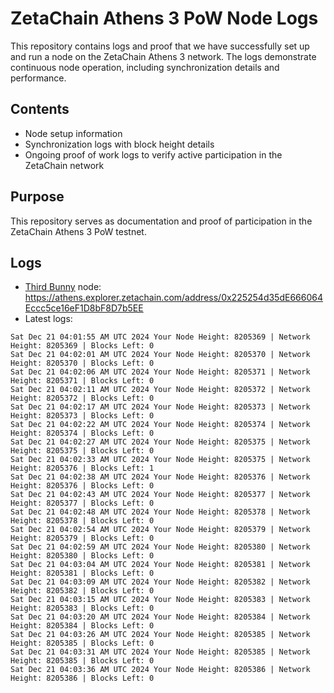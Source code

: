 # ZetaChain Athens 3 PoW Node Logs
This repository contains logs and proof that we have successfully set up and run a node on the ZetaChain Athens 3 network. The logs demonstrate continuous node operation, including synchronization details and performance.

## Contents
- Node setup information
- Synchronization logs with block height details
- Ongoing proof of work logs to verify active participation in the ZetaChain network

## Purpose
This repository serves as documentation and proof of participation in the ZetaChain Athens 3 PoW testnet.

## Logs

- [Third Bunny](https://thirdbunny.xyz/) node: https://athens.explorer.zetachain.com/address/0x225254d35dE666064Eccc5ce16eF1D8bF8D7b5EE
- Latest logs:
```
Sat Dec 21 04:01:55 AM UTC 2024 Your Node Height: 8205369 | Network Height: 8205369 | Blocks Left: 0
Sat Dec 21 04:02:01 AM UTC 2024 Your Node Height: 8205370 | Network Height: 8205370 | Blocks Left: 0
Sat Dec 21 04:02:06 AM UTC 2024 Your Node Height: 8205371 | Network Height: 8205371 | Blocks Left: 0
Sat Dec 21 04:02:11 AM UTC 2024 Your Node Height: 8205372 | Network Height: 8205372 | Blocks Left: 0
Sat Dec 21 04:02:17 AM UTC 2024 Your Node Height: 8205373 | Network Height: 8205373 | Blocks Left: 0
Sat Dec 21 04:02:22 AM UTC 2024 Your Node Height: 8205374 | Network Height: 8205374 | Blocks Left: 0
Sat Dec 21 04:02:27 AM UTC 2024 Your Node Height: 8205375 | Network Height: 8205375 | Blocks Left: 0
Sat Dec 21 04:02:33 AM UTC 2024 Your Node Height: 8205375 | Network Height: 8205376 | Blocks Left: 1
Sat Dec 21 04:02:38 AM UTC 2024 Your Node Height: 8205376 | Network Height: 8205376 | Blocks Left: 0
Sat Dec 21 04:02:43 AM UTC 2024 Your Node Height: 8205377 | Network Height: 8205377 | Blocks Left: 0
Sat Dec 21 04:02:48 AM UTC 2024 Your Node Height: 8205378 | Network Height: 8205378 | Blocks Left: 0
Sat Dec 21 04:02:54 AM UTC 2024 Your Node Height: 8205379 | Network Height: 8205379 | Blocks Left: 0
Sat Dec 21 04:02:59 AM UTC 2024 Your Node Height: 8205380 | Network Height: 8205380 | Blocks Left: 0
Sat Dec 21 04:03:04 AM UTC 2024 Your Node Height: 8205381 | Network Height: 8205381 | Blocks Left: 0
Sat Dec 21 04:03:09 AM UTC 2024 Your Node Height: 8205382 | Network Height: 8205382 | Blocks Left: 0
Sat Dec 21 04:03:15 AM UTC 2024 Your Node Height: 8205383 | Network Height: 8205383 | Blocks Left: 0
Sat Dec 21 04:03:20 AM UTC 2024 Your Node Height: 8205384 | Network Height: 8205384 | Blocks Left: 0
Sat Dec 21 04:03:26 AM UTC 2024 Your Node Height: 8205385 | Network Height: 8205385 | Blocks Left: 0
Sat Dec 21 04:03:31 AM UTC 2024 Your Node Height: 8205385 | Network Height: 8205385 | Blocks Left: 0
Sat Dec 21 04:03:36 AM UTC 2024 Your Node Height: 8205386 | Network Height: 8205386 | Blocks Left: 0
```
